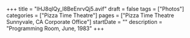 +++
title = "lHJ8qIQy_l8BeEnrvQj5.avif"
draft = false
tags = ["Photos"]
categories = ["Pizza Time Theatre"]
pages = ["Pizza Time Theatre Sunnyvale, CA Corporate Office"]
startDate = ""
description = "Programming Room, June, 1983"
+++
